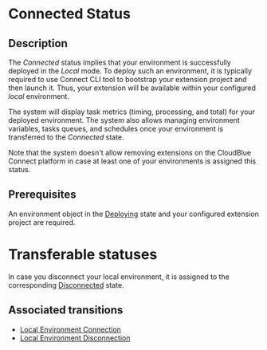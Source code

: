 # Connected Status 
## Description
The *Connected* status implies that your environment is successfully deployed in the *Local* mode. To deploy such an environment, it is typically required to use Connect CLI tool to bootstrap your extension project and then launch it. Thus, your extension will be available within your configured *local* environment.

The system will display task metrics (timing, processing, and total) for your deployed environment. The system also allows managing environment variables, tasks queues, and schedules once your environment is transferred to the *Connected* state.

Note that the system doesn't allow removing extensions on the CloudBlue Connect platform in case at least one of your environments is assigned this status.
## Prerequisites
An environment object in the [Deploying](s-b-deploying.html) state and your configured extension project are required.

# Transferable statuses
In case you disconnect your local environment, it is assigned to the corresponding [Disconnected](s-g-disconnected.html) state.

## Associated transitions
* [Local Environment Connection](t-7-deploy-connected.html)
* [Local Environment Disconnection](t-8-connected-disconnected.html)
